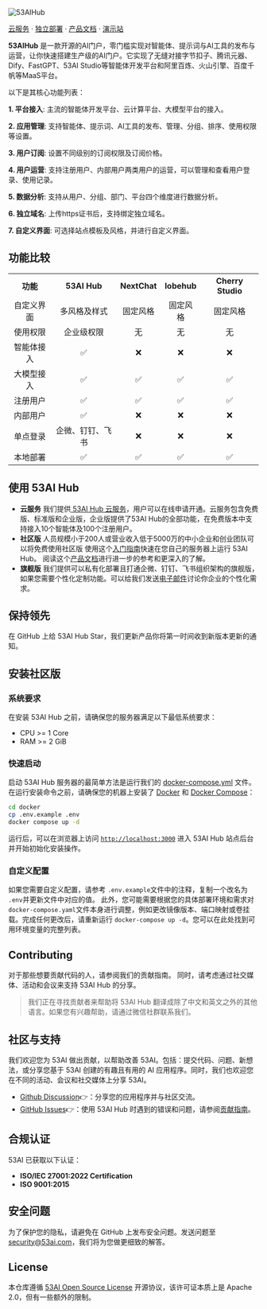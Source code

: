 ![53AIHub](https://oss.ibos.cn/53ai/common/53AIHub_banner.png)

<div>
<a href="https://hub.53ai.com">云服务</a> ·
<a href="https://hub.53ai.com/">独立部署</a> ·
<a href="https://docs.53ai.com/">产品文档</a> ·
<a href="https://aihub.53ai.com">演示站</a>

</div>

**53AIHub** 是一款开源的AI门户，零门槛实现对智能体、提示词与AI工具的发布与运营，让你快速搭建生产级的AI门户。它实现了无缝对接字节扣子、腾讯元器、Dify、FastGPT、53AI Studio等智能体开发平台和阿里百炼、火山引擎、百度千帆等MaaS平台。

以下是其核心功能列表： 

**1. 平台接入**:
主流的智能体开发平台、云计算平台、大模型平台的接入。

**2. 应用管理**:
支持智能体、提示词、AI工具的发布、管理、分组、排序、使用权限等设置。

**3. 用户订阅**:
设置不同级别的订阅权限及订阅价格。

**4. 用户运营**:
支持注册用户、内部用户两类用户的运营，可以管理和查看用户登录、使用记录。

**5. 数据分析**:
支持从用户、分组、部门、平台四个维度进行数据分析。

**6. 独立域名**:
上传https证书后，支持绑定独立域名。

**7. 自定义界面**:
可选择站点模板及风格，并进行自定义界面。

## 功能比较

<table style="width:100%;">
  <tr>
    <th align="center">功能</th>
    <th align="center">53AI Hub</th>
    <th align="center">NextChat</th>
    <th align="center">lobehub</th>
    <th align="center">Cherry Studio</th>
  </tr>
  <tr>
    <td align="center">自定义界面</td>
    <td align="center">多风格及样式</td>
    <td align="center">固定风格</td>
    <td align="center">固定风格</td>
    <td align="center">固定风格</td>
  </tr>
  <tr>
    <td align="center">使用权限</td>
    <td align="center">企业级权限</td>
    <td align="center">无</td>
    <td align="center">无</td>
    <td align="center">无</td>
  </tr>
  <tr>
    <td align="center">智能体接入</td>
    <td align="center">✅</td>
    <td align="center">❌</td>
    <td align="center">❌</td>
    <td align="center">❌</td>
  </tr>
  <tr>
    <td align="center">大模型接入</td>
    <td align="center">✅</td>
    <td align="center">✅</td>
    <td align="center">✅</td>
    <td align="center">✅</td>
  </tr>
  <tr>
    <td align="center">注册用户</td>
    <td align="center">✅</td>
    <td align="center">✅</td>
    <td align="center">✅</td>
    <td align="center">✅</td>
  </tr>
  <tr>
    <td align="center">内部用户</td>
    <td align="center">✅</td>
    <td align="center">❌</td>
    <td align="center">❌</td>
    <td align="center">❌</td>
  </tr>
  <tr>
    <td align="center">单点登录</td>
    <td align="center">企微、钉钉、飞书</td>
    <td align="center">❌</td>
    <td align="center">❌</td>
    <td align="center">❌</td>
  </tr>
  <tr>
    <td align="center">本地部署</td>
    <td align="center">✅</td>
    <td align="center">✅</td>
    <td align="center">✅</td>
    <td align="center">✅</td>
  </tr>
</table>

## 使用 53AI Hub

* **云服务**
  我们提供[ 53AI Hub 云服务](https://hub.53ai.com)，用户可以在线申请开通。云服务包含免费版、标准版和企业版，企业版提供了53AI Hub的全部功能，在免费版本中支持接入10个智能体及100个注册用户。
* **社区版**
  人员规模小于200人或营业收入低于5000万的中小企业和创业团队可以将免费使用社区版
  使用这个[入门指南](#快速启动)快速在您自己的服务器上运行 53AI Hub。
  阅读这个[产品文档](https://docs.53ai.com)进行进一步的参考和更深入的了解。
* **旗舰版**
  我们提供可以私有化部署且打通企微、钉钉、飞书组织架构的旗舰版，如果您需要个性化定制功能。可以给我们发送[电子邮件](mailto\:hub@53ai.com?subject=\[GitHub]商业授权)讨论你企业的个性化需求。

## 保持领先

在 GitHub 上给 53AI Hub Star，我们更新产品你将第一时间收到新版本更新的通知。

## 安装社区版

### 系统要求

在安装 53AI Hub 之前，请确保您的服务器满足以下最低系统要求：

* CPU >= 1 Core
* RAM >= 2 GiB

### 快速启动

启动 53AI Hub 服务器的最简单方法是运行我们的 [docker-compose.yml](docker/docker-compose.yaml) 文件。在运行安装命令之前，请确保您的机器上安装了 [Docker](https://docs.docker.com/get-docker/) 和 [Docker Compose](https://docs.docker.com/compose/install/)：

```bash
cd docker
cp .env.example .env
docker compose up -d
```

运行后，可以在浏览器上访问 [`http://localhost:3000`](http://localhost:3000) 进入 53AI Hub 站点后台并开始初始化安装操作。

### 自定义配置

如果您需要自定义配置，请参考 `.env.example`文件中的注释，复制一个改名为 `.env`并更新文件中对应的值。
此外，您可能需要根据您的具体部署环境和需求对 `docker-compose.yaml`文件本身进行调整，例如更改镜像版本、端口映射或卷挂载。完成任何更改后，请重新运行 `docker-compose up -d`。您可以在此处找到可用环境变量的完整列表。

## Contributing

对于那些想要贡献代码的人，请参阅我们的贡献指南。
同时，请考虑通过社交媒体、活动和会议来支持 53AI Hub 的分享。

> 我们正在寻找贡献者来帮助将 53AI Hub 翻译成除了中文和英文之外的其他语言。如果您有兴趣帮助，请通过微信社群联系我们。

## 社区与支持

我们欢迎您为 53AI 做出贡献，以帮助改善 53AI。包括：提交代码、问题、新想法，或分享您基于 53AI 创建的有趣且有用的 AI 应用程序。同时，我们也欢迎您在不同的活动、会议和社交媒体上分享 53AI。

* [Github Discussion](https://github.com/53ai/53aihub/discussions)👉：分享您的应用程序并与社区交流。
* [GitHub Issues](https://github.com/53ai/53aihub/issues)👉：使用 53AI Hub 时遇到的错误和问题，请参阅[贡献指南](CONTRIBUTING.md)。

## 合规认证

53AI 已获取以下认证：

* **ISO/IEC 27001:2022  Certification**
* **ISO 9001:2015**

## 安全问题

为了保护您的隐私，请避免在 GitHub 上发布安全问题。发送问题至 <security@53ai.com>，我们将为您做更细致的解答。

## License

本仓库遵循 [53AI Open Source License](LICENSE) 开源协议，该许可证本质上是 Apache 2.0，但有一些额外的限制。
